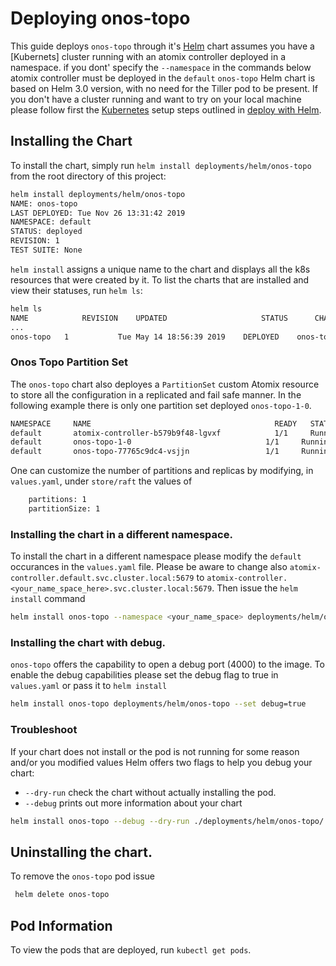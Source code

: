 # Deploying onos-topo

This guide deploys `onos-topo` through it's [Helm] chart assumes you have a [Kubernets] cluster running 
with an atomix controller deployed in a namespace. if you dont' specify the `--namespace` in the commands 
below atomix controller must be deployed in the `default`
`onos-topo` Helm chart is based on Helm 3.0 version, with no need for the Tiller pod to be present. 
If you don't have a cluster running and want to try on your local machine please follow first 
the [Kubernetes] setup steps outlined in [deploy with Helm](https://docs.onosproject.org/developers/deploy_with_helm/).

## Installing the Chart

To install the chart, simply run `helm install deployments/helm/onos-topo` from
the root directory of this project:

```bash
helm install deployments/helm/onos-topo
NAME: onos-topo
LAST DEPLOYED: Tue Nov 26 13:31:42 2019
NAMESPACE: default
STATUS: deployed
REVISION: 1
TEST SUITE: None
```

`helm install` assigns a unique name to the chart and displays all the k8s resources that were
created by it. To list the charts that are installed and view their statuses, run `helm ls`:

```bash
helm ls
NAME          	REVISION	UPDATED                 	STATUS  	CHART                    	APP VERSION	NAMESPACE
...
onos-topo	1       	Tue May 14 18:56:39 2019	DEPLOYED	onos-topo-0.0.1	        0.0.1      	default
```

### Onos Topo Partition Set

The `onos-topo` chart also deployes a `PartitionSet` custom Atomix resource to store all the 
configuration in a replicated and fail safe manner. 
In the following example there is only one partition set deployed
`onos-topo-1-0`.

```bash
NAMESPACE     NAME                                         READY   STATUS    RESTARTS   AGE
default       atomix-controller-b579b9f48-lgvxf            1/1     Running   0          63m
default       onos-topo-1-0                              1/1     Running   0          61m
default       onos-topo-77765c9dc4-vsjjn                 1/1     Running   0          61m
```

One can customize the number of partitions and replicas by modifying, in `values.yaml`, under `store/raft` 
the values of 
```bash 
    partitions: 1
    partitionSize: 1
```

### Installing the chart in a different namespace.

To install the chart in a different namespace please modify the `default` occurances in the `values.yaml` file. 
Please be aware to change also `atomix-controller.default.svc.cluster.local:5679` 
to `atomix-controller.<your_name_space_here>.svc.cluster.local:5679`.
Then issue the `helm install` command
```bash
helm install onos-topo --namespace <your_name_space> deployments/helm/onos-topo
```
### Installing the chart with debug. 
`onos-topo` offers the capability to open a debug port (4000) to the image.
To enable the debug capabilities please set the debug flag to true in `values.yaml` or pass it to `helm install`
```bash
helm install onos-topo deployments/helm/onos-topo --set debug=true
```

### Troubleshoot

If your chart does not install or the pod is not running for some reason and/or you modified values Helm offers two flags to help you
debug your chart:  
- `--dry-run` check the chart without actually installing the pod. 
- `--debug` prints out more information about your chart
```bash
helm install onos-topo --debug --dry-run ./deployments/helm/onos-topo/
```
## Uninstalling the chart.

To remove the `onos-topo` pod issue
```bash
 helm delete onos-topo
```
## Pod Information

To view the pods that are deployed, run `kubectl get pods`.

[Helm]: https://helm.sh/
[Kubernetes]: https://kubernetes.io/
[kind]: https://kind.sigs.k8s.io

